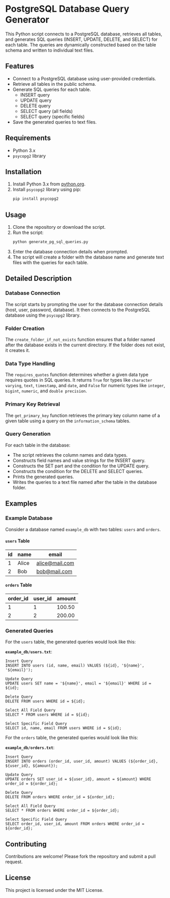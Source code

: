 # PostgreSQL Database Query Generator

This Python script connects to a PostgreSQL database, retrieves all tables, and generates SQL queries (INSERT, UPDATE, DELETE, and SELECT) for each table. The queries are dynamically constructed based on the table schema and written to individual text files.

## Features

- Connect to a PostgreSQL database using user-provided credentials.
- Retrieve all tables in the public schema.
- Generate SQL queries for each table.
  - INSERT query
  - UPDATE query
  - DELETE query
  - SELECT query (all fields)
  - SELECT query (specific fields)
- Save the generated queries to text files.

## Requirements

- Python 3.x
- `psycopg2` library

## Installation

1. Install Python 3.x from [python.org](https://www.python.org/).
2. Install `psycopg2` library using pip:
   ```sh
   pip install psycopg2
   ```

## Usage

1. Clone the repository or download the script.
2. Run the script:
   ```sh
   python generate_pg_sql_queries.py
   ```
3. Enter the database connection details when prompted.
4. The script will create a folder with the database name and generate text files with the queries for each table.

## Detailed Description

### Database Connection

The script starts by prompting the user for the database connection details (host, user, password, database). It then connects to the PostgreSQL database using the `psycopg2` library.

### Folder Creation

The `create_folder_if_not_exists` function ensures that a folder named after the database exists in the current directory. If the folder does not exist, it creates it.

### Data Type Handling

The `requires_quotes` function determines whether a given data type requires quotes in SQL queries. It returns `True` for types like `character varying`, `text`, `timestamp`, and `date`, and `False` for numeric types like `integer`, `bigint`, `numeric`, and `double precision`.

### Primary Key Retrieval

The `get_primary_key` function retrieves the primary key column name of a given table using a query on the `information_schema` tables.

### Query Generation

For each table in the database:
- The script retrieves the column names and data types.
- Constructs field names and value strings for the INSERT query.
- Constructs the SET part and the condition for the UPDATE query.
- Constructs the condition for the DELETE and SELECT queries.
- Prints the generated queries.
- Writes the queries to a text file named after the table in the database folder.

## Examples

### Example Database

Consider a database named `example_db` with two tables: `users` and `orders`.

#### `users` Table

| id  | name   | email          |
|-----|--------|----------------|
| 1   | Alice  | alice@mail.com |
| 2   | Bob    | bob@mail.com   |

#### `orders` Table

| order_id | user_id | amount |
|----------|---------|--------|
| 1        | 1       | 100.50 |
| 2        | 2       | 200.00 |

### Generated Queries

For the `users` table, the generated queries would look like this:

**`example_db/users.txt`**:
```
Insert Query
INSERT INTO users (id, name, email) VALUES (${id}, '${name}', '${email}');

Update Query
UPDATE users SET name = '${name}', email = '${email}' WHERE id = ${id};

Delete Query
DELETE FROM users WHERE id = ${id};

Select All Field Query
SELECT * FROM users WHERE id = ${id};

Select Specific Field Query
SELECT id, name, email FROM users WHERE id = ${id};
```

For the `orders` table, the generated queries would look like this:

**`example_db/orders.txt`**:
```
Insert Query
INSERT INTO orders (order_id, user_id, amount) VALUES (${order_id}, ${user_id}, ${amount});

Update Query
UPDATE orders SET user_id = ${user_id}, amount = ${amount} WHERE order_id = ${order_id};

Delete Query
DELETE FROM orders WHERE order_id = ${order_id};

Select All Field Query
SELECT * FROM orders WHERE order_id = ${order_id};

Select Specific Field Query
SELECT order_id, user_id, amount FROM orders WHERE order_id = ${order_id};
```

## Contributing

Contributions are welcome! Please fork the repository and submit a pull request.

## License

This project is licensed under the MIT License.